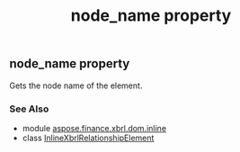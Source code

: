 ﻿---
title: node_name property
second_title: Aspose.Finance for Python via .NET API References
description: 
type: docs
weight: 300
url: /python-net/aspose.finance.xbrl.dom.inline/inlinexbrlrelationshipelement/node_name/
is_root: false
---

## node_name property


Gets the node name of the element.

### See Also
* module [aspose.finance.xbrl.dom.inline](../../)
* class [InlineXbrlRelationshipElement](/finance/python-net/aspose.finance.xbrl.dom.inline/inlinexbrlrelationshipelement)
